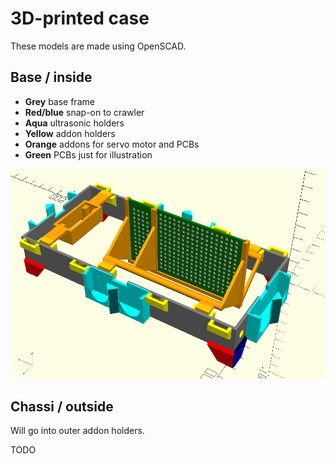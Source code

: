 # 3D-printed case
These models are made using OpenSCAD.

## Base / inside
* **Grey** base frame
* **Red/blue** snap-on to crawler
* **Aqua** ultrasonic holders
* **Yellow** addon holders
* **Orange** addons for servo motor and PCBs
* **Green** PCBs just for illustration

![base](base.png "Base")

## Chassi / outside
Will go into outer addon holders.

TODO
